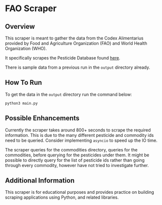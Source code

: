 # FAO Scraper


## Overview

This scraper is meant to gather the data from the Codex Alimentarius provided by Food and Agriculture Organization (FAO) and World Health Organization (WHO).

It specifically scrapes the Pesticide Database found [here](https://www.fao.org/fao-who-codexalimentarius/codex-texts/dbs/pestres/en/).

There is sample data from a previous run in the `output` directory already.

## How To Run

To get the data in the `output` directory run the command below:
```
python3 main.py
```


## Possible Enhancements

Currently the scraper takes around 800+ seconds to scrape the required information.
This is due to the many different pesticide and commodity ids need to be queried. 
Consider implementing `asyncio` to speed up the IO time.

The scraper queries for the commodities directory, queries for the commodities, before querying for the pesticides under them. It might be possible to directly query for the list of pesticide ids rather than going through every commodity, however have not tried to investigate further.


## Additional Information

This scraper is for educational purposes and provides practice on building scraping applications using Python, and related libraries.